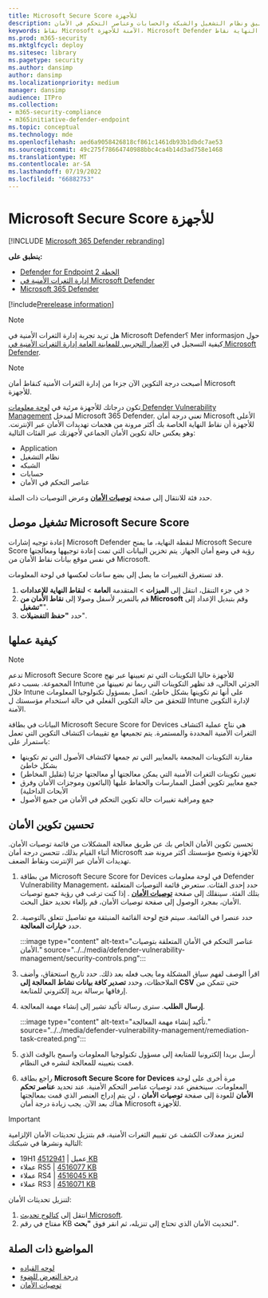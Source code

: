 ```yaml
---
title: Microsoft Secure Score للأجهزة
description: تظهر درجاتك للأجهزة حالة تكوين الأمان الجماعي لأجهزتك عبر التطبيق ونظام التشغيل والشبكة والحسابات وعناصر التحكم في الأمان.
keywords: نقاط Microsoft الآمنة للأجهزة، Microsoft Defender لنقطة النهاية نقاط Microsoft الآمنة للأجهزة، درجة الأمان، درجة التكوين، إدارة المخاطر والثغرات الأمنية، عناصر التحكم في الأمان، فرص التحسين، درجة تكوين الأمان بمرور الوقت، وضع الأمان، الأساس
ms.prod: m365-security
ms.mktglfcycl: deploy
ms.sitesec: library
ms.pagetype: security
ms.author: dansimp
author: dansimp
ms.localizationpriority: medium
manager: dansimp
audience: ITPro
ms.collection:
- m365-security-compliance
- m365initiative-defender-endpoint
ms.topic: conceptual
ms.technology: mde
ms.openlocfilehash: aed6a9058426818cf861c1461db93b1dbdc7ae53
ms.sourcegitcommit: 49c275f78664740988bbc4ca4b14d3ad758e1468
ms.translationtype: MT
ms.contentlocale: ar-SA
ms.lasthandoff: 07/19/2022
ms.locfileid: "66882753"
---
```

# <a name="microsoft-secure-score-for-devices"></a>Microsoft Secure Score للأجهزة

[!INCLUDE [Microsoft 365 Defender rebranding](../../includes/microsoft-defender.md)]

**ينطبق على:**

- [Defender for Endpoint الخطة 2](https://go.microsoft.com/fwlink/?linkid=2154037)
- [إدارة الثغرات الأمنية في Microsoft Defender](index.yml)
- [Microsoft 365 Defender](https://go.microsoft.com/fwlink/?linkid=2118804)

[!include[Prerelease information](../../includes/prerelease.md)]

>[!Note]
> هل تريد تجربة إدارة الثغرات الأمنية في Microsoft Defender؟ Mer informasjon حول كيفية التسجيل في [الإصدار التجريبي للمعاينة العامة إدارة الثغرات الأمنية في Microsoft Defender](../defender-vulnerability-management/get-defender-vulnerability-management.md).

> [!NOTE]
> أصبحت درجة التكوين الآن جزءا من إدارة الثغرات الأمنية كنقاط أمان Microsoft للأجهزة.

تكون درجاتك للأجهزة مرئية في [لوحة معلومات Defender Vulnerability Management](tvm-dashboard-insights.md) لمدخل Microsoft 365 Defender. تعني درجة أمان Microsoft الأعلى للأجهزة أن نقاط النهاية الخاصة بك أكثر مرونة من هجمات تهديدات الأمان عبر الإنترنت. وهو يعكس حالة تكوين الأمان الجماعي لأجهزتك عبر الفئات التالية:

- Application
- نظام التشغيل
- الشبكه
- حسابات
- عناصر التحكم في الأمان

حدد فئة للانتقال إلى صفحة [**توصيات الأمان**](tvm-security-recommendation.md) وعرض التوصيات ذات الصلة.

## <a name="turn-on-the-microsoft-secure-score-connector"></a>تشغيل موصل Microsoft Secure Score

إعادة توجيه إشارات Microsoft Defender لنقطة النهاية، ما يمنح Microsoft Secure Score رؤية في وضع أمان الجهاز. يتم تخزين البيانات التي تمت إعادة توجيهها ومعالجتها في نفس موقع بيانات نقاط الأمان من Microsoft.

قد تستغرق التغييرات ما يصل إلى بضع ساعات لعكسها في لوحة المعلومات.

1. في جزء التنقل، انتقل إلى **الميزات** \> المتقدمة **العامة** \> **لنقاط النهاية** **للإعدادات** \>
2. قم بالتمرير لأسفل وصولا إلى **نقاط الأمان من Microsoft** وقم بتبديل الإعداد إلى **"تشغيل**".
3. حدد **"حفظ التفضيلات**".

## <a name="how-it-works"></a>كيفية عملها

> [!NOTE]
> تدعم Microsoft Secure Score للأجهزة حاليا التكوينات التي تم تعيينها عبر نهج المجموعة. بسبب دعم Intune الجزئي الحالي، قد تظهر التكوينات التي ربما تم تعيينها من خلال Intune على أنها تم تكوينها بشكل خاطئ. اتصل بمسؤول تكنولوجيا المعلومات للتحقق من حالة التكوين الفعلي في حالة استخدام مؤسستك ل Intune لإدارة التكوين الآمنة.

البيانات في بطاقة Microsoft Secure Score for Devices هي نتاج عملية اكتشاف الثغرات الأمنية المحددة والمستمرة. يتم تجميعها مع تقييمات اكتشاف التكوين التي تعمل باستمرار على:

- مقارنة التكوينات المجمعة بالمعايير التي تم جمعها لاكتشاف الأصول التي تم تكوينها بشكل خاطئ
- تعيين تكوينات الثغرات الأمنية التي يمكن معالجتها أو معالجتها جزئيا (تقليل المخاطر)
- جمع معايير تكوين أفضل الممارسات والحفاظ عليها (البائعون وموجزات الأمان وفرق الأبحاث الداخلية)
- جمع ومراقبة تغييرات حالة تكوين التحكم في الأمان من جميع الأصول

## <a name="improve-your-security-configuration"></a>تحسين تكوين الأمان

تحسين تكوين الأمان الخاص بك عن طريق معالجة المشكلات من قائمة توصيات الأمان. أثناء القيام بذلك، تتحسن درجة أمان Microsoft للأجهزة وتصبح مؤسستك أكثر مرونة ضد تهديدات الأمان عبر الإنترنت ونقاط الضعف.

1. من بطاقة Microsoft Secure Score for Devices في لوحة معلومات Defender Vulnerability Management، حدد إحدى الفئات. ستعرض قائمة التوصيات المتعلقة بتلك الفئة. سينقلك إلى صفحة [**توصيات الأمان**](tvm-security-recommendation.md) . إذا كنت ترغب في رؤية جميع توصيات الأمان، بمجرد الوصول إلى صفحة توصيات الأمان، قم بإلغاء تحديد حقل البحث.

2. حدد عنصرا في القائمة. سيتم فتح لوحة القائمة المنبثقة مع تفاصيل تتعلق بالتوصية. حدد **خيارات المعالجة**.

   :::image type="content" alt-text="عناصر التحكم في الأمان المتعلقة بتوصيات الأمان." source="../../media/defender-vulnerability-management/security-controls.png":::

3. اقرأ الوصف لفهم سياق المشكلة وما يجب فعله بعد ذلك. حدد تاريخ استحقاق، وأضف الملاحظات، وحدد **تصدير كافة بيانات نشاط المعالجة إلى CSV** حتى تتمكن من إرفاقها برسالة بريد إلكتروني للمتابعة.

4. **إرسال الطلب**. سترى رسالة تأكيد تشير إلى إنشاء مهمة المعالجة.

   :::image type="content" alt-text="تأكيد إنشاء مهمة المعالجة." source="../../media/defender-vulnerability-management/remediation-task-created.png":::

5. أرسل بريدا إلكترونيا للمتابعة إلى مسؤول تكنولوجيا المعلومات واسمح بالوقت الذي قمت بتعيينه للمعالجة لنشره في النظام.

6. راجع بطاقة **Microsoft Secure Score for Devices** مرة أخرى على لوحة المعلومات. سينخفض عدد توصيات عناصر التحكم الأمنية. عند تحديد **عناصر تحكم الأمان** للعودة إلى صفحة **توصيات الأمان** ، لن يتم إدراج العنصر الذي قمت بمعالجتها هناك بعد الآن. يجب زيادة درجة أمان Microsoft للأجهزة.

> [!IMPORTANT]
>لتعزيز معدلات الكشف عن تقييم الثغرات الأمنية، قم بتنزيل تحديثات الأمان الإلزامية التالية ونشرها في شبكتك:
>
> - 19H1 عميل | [4512941 KB](https://support.microsoft.com/help/4512941/windows-10-update-kb4512941)
> - عملاء RS5 | [4516077 KB](https://support.microsoft.com/help/4516077/windows-10-update-kb4516077)
> - عملاء RS4 | [4516045 KB](https://support.microsoft.com/help/4516045/windows-10-update-kb4516045)
> - عملاء RS3 | [4516071 KB](https://support.microsoft.com/help/4516071/windows-10-update-kb4516071)
>
> لتنزيل تحديثات الأمان:
>
> 1. انتقل إلى [كتالوج تحديث Microsoft](https://www.catalog.update.microsoft.com/home.aspx).
> 2. مفتاح في رقم KB لتحديث الأمان الذي تحتاج إلى تنزيله، ثم انقر فوق **"بحث**".

## <a name="related-topics"></a>المواضيع ذات الصلة

- [لوحه القياده](tvm-dashboard-insights.md)
- [درجة التعرض للضوء](tvm-exposure-score.md)
- [توصيات الأمان](tvm-security-recommendation.md)
